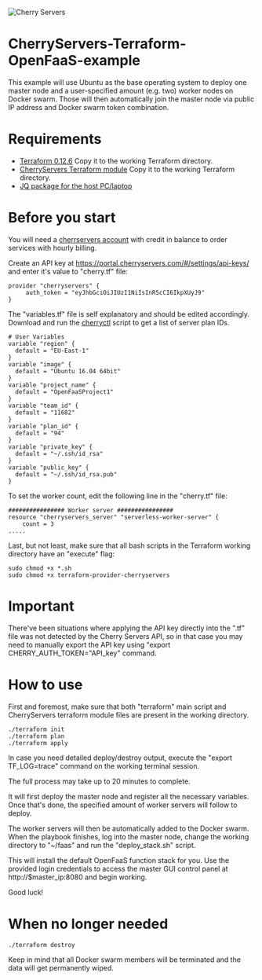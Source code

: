 ![Cherry Servers](https://www.serchen.com/images/thumbnails/large/54097.jpg) 
# CherryServers-Terraform-OpenFaaS-example
This example will use Ubuntu as the base operating system to deploy one master node and a user-specified amount (e.g. two) worker nodes on Docker swarm. Those will then automatically join the master node via public IP address and Docker swarm token combination. 
# Requirements
<ul>
  <li><a href="https://www.terraform.io/downloads.html" target="_blank">Terraform 0.12.6</a> Copy it to the working Terraform directory.</li>
  <li><a href="http://downloads.cherryservers.com/other/terraform/" target="_blank">CherryServers Terraform module</a> Copy it to the working Terraform directory.</li>
  <li><a href="https://stedolan.github.io/jq/download/" target="_blank">JQ package for the host PC/laptop</a></li>
</ul>

# Before you start
You will need a <a href="https://portal.cherryservers.com" target="_blank">cherrservers account</a> with credit in balance to order services with hourly billing. 

Create an API key at <a href="https://portal.cherryservers.com/#/settings/api-keys/" target="_blank">https://portal.cherryservers.com/#/settings/api-keys/</a> and enter it's value to "cherry.tf" file:<br>
```
provider "cherryservers" { 
     auth_token = "eyJhbGciOiJIUzI1NiIsInR5cCI6IkpXUyJ9"
}
```

The "variables.tf" file is self explanatory and should be edited accordingly. Download and run the <a href="https://github.com/cherryservers/cherryctl" target="_blank">cherryctl</a> script to get a list of server plan IDs.
```
# User Variables
variable "region" {
  default = "EU-East-1"
}
variable "image" {
  default = "Ubuntu 16.04 64bit"
}
variable "project_name" {
  default = "OpenFaaSProject1"
}
variable "team_id" {
  default = "11682"
}
variable "plan_id" {
  default = "94"
}
variable "private_key" {
  default = "~/.ssh/id_rsa"
}
variable "public_key" {
  default = "~/.ssh/id_rsa.pub"
}
```
To set the worker count, edit the following line in the "cherry.tf" file:
```
################ Worker server ################
resource "cherryservers_server" "serverless-worker-server" {
    count = 3
.....
```
Last, but not least, make sure that all bash scripts in the Terraform working directory have an "execute" flag:

```
sudo chmod +x *.sh
sudo chmod +x terraform-provider-cherryservers
```

# Important

There've been situations where applying the API key directly into the ".tf" file was not detected by the Cherry Servers API, so in that case you may need to manually export the API key using "export CHERRY_AUTH_TOKEN="API_key" command. 

# How to use

First and foremost, make sure that both "terraform" main script and CherryServers terraform module files are present in the working directory. 

```
./terraform init
./terraform plan
./terraform apply
```
In case you need detailed deploy/destroy output, execute the "export TF_LOG=trace" command on the working terminal session.

The full process may take up to 20 minutes to complete.

It will first deploy the master node and register all the necessary variables. Once that's done, the specified amount of worker servers will follow to deploy.

The worker servers will then be automatically added to the Docker swarm. When the playbook finishes, log into the master node, change the working directory to "~/faas" and run the "deploy_stack.sh" script.

This will install the default OpenFaaS function stack for you. Use the provided login credentials to access the master GUI control panel at http://$master_ip:8080 and begin working.

Good luck!

# When no longer needed
```
./terraform destroy
```
Keep in mind that all Docker swarm members will be terminated and the data will get permanently wiped.

